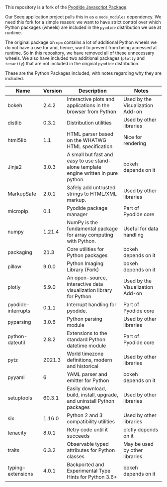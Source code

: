 This repository is a fork of the [Pyodide Javascript Package](https://www.npmjs.com/package/pyodide). 

Our Seeq application project pulls this in as a `node_modules` dependency. We need this fork for a simple reason: we want to have strict control over which Python packages (wheels) are included in the `pyodide` distribution we use at runtime. 

The original package on `npm` contains a lot of additional Python wheels we do not have a use for and, hence, want to prevent from being accessed at runtime. So in this repository, we have removed all of these unnecessary wheels. We also have included two additional packages (`plotly` and `tenacity`) that are not included in the original `pyodide` distribution.

These are the Python Packages included, with notes regarding why they are included.

| Name				|Version| Description																			|Notes                              |
|-------------------|-------|---------------------------------------------------------------------------------------|-----------------------------------|
|bokeh				| 2.4.2	| Interactive plots and applications in the browser from Python							| Used by the Visualization Add-on	|
|distlib			| 0.3.1	| Distribution utilities																| Used by other libraries			|
|html5lib			| 1.1	| HTML parser based on the WHATWG HTML specification									| Nice for rendering				| 
|Jinja2				| 3.0.3	| A small but fast and easy to use stand-alone template engine written in pure python.	| bokeh depends on it				| 
|MarkupSafe			| 2.0.1	| Safely add untrusted strings to HTML/XML markup.										| Used by other libraries			| 
|micropip			| 0.1	| Pyodide package manager																| Part of Pyodide core				| 
|numpy				| 1.21.4| NumPy is the fundamental package for array computing with Python.						| Useful for data handling			| 
|packaging			| 21.3	| Core utilities for Python packages													| bokeh depends on it				| 
|pillow				| 9.0.0	| Python Imaging Library (Fork)															| bokeh depends on it				| 
|plotly				| 5.9.0	| An open-source, interactive data visualization library for Python						| Used by the Visualization Add-on	| 
|pyodide-interrupts	| 0.1.1	| Interrupt handling for pyodide.														| Part of Pyodide core				| 
|pyparsing			| 3.0.6	| Python parsing module																	| Used by other libraries			| 
|python-dateutil	| 2.8.2	| Extensions to the standard Python datetime module										| Part of Pyodide core				| 
|pytz				| 2021.3| World timezone definitions, modern and historical										| Used by other libraries			| 
|pyyaml				| 6		| YAML parser and emitter for Python													| bokeh depends on it				| 
|setuptools			| 60.3.1| Easily download, build, install, upgrade, and uninstall Python packages				| Used by other libraries			| 
|six				| 1.16.0| Python 2 and 3 compatibility utilities												| Used by other libraries			| 
|tenacity			| 8.0.1 | Retry code until it succeeds				                                            | plotly depends on it  			| 
|traits				| 6.3.2	| Observable typed attributes for Python classes										| May be used by other libraries	| 
|typing-extensions	| 4.0.1	| Backported and Experimental Type Hints for Python 3.6+								| bokeh depends on it				| 

